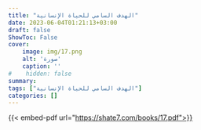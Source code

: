 ```yaml
---
title: "الهدف السامي للحياة الإنسانية"
date: 2023-06-04T01:21:13+03:00
draft: false
ShowToc: False
cover:
    image: img/17.png
    alt: 'صورة'
    caption: ''
#    hidden: false
summary: 
tags: ["الهدف السامي للحياة الإنسانية"]
categories: []
---
```

{{< embed-pdf url="https://shate7.com/books/17.pdf">}}


